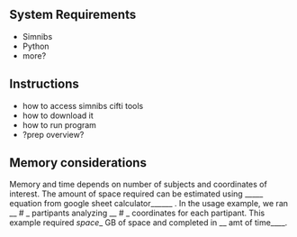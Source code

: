 ## System Requirements
- Simnibs 
- Python 
- more? 

## Instructions 
- how to access simnibs cifti tools 
- how to download it 
- how to run program 
- ?prep overview? 

## Memory considerations
Memory and time depends on number of subjects and coordinates of interest. The amount of space required can be estimated using _____ equation from google sheet calculator______ . In the usage example, we ran __ # _ partipants analyzing __ # _ coordinates for each partipant. This example required _space__ GB of space and completed in __ amt of time____.
